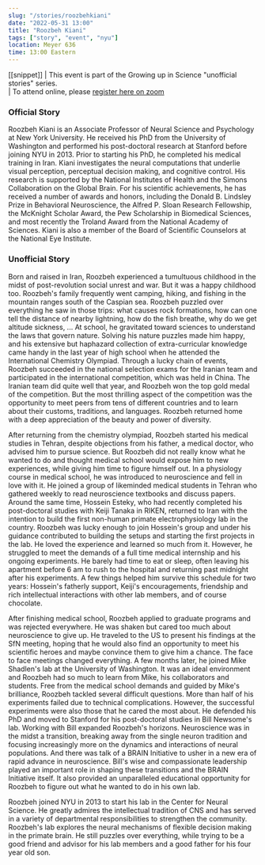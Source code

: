 ```yaml
---
slug: "/stories/roozbehkiani"
date: "2022-05-31 13:00"
title: "Roozbeh Kiani"
tags: ["story", "event", "nyu"]
location: Meyer 636
time: 13:00 Eastern
---
```

[[snippet]]
| This event is part of the Growing up in Science "unofficial stories" series. <br/>
| To attend online, please <a href="https://nyu.zoom.us/meeting/register/tJErdO6hrD0rG9OxqBCNCwkP35fkafCr-_5b" target="_blank">register here on zoom</a>

### Official Story
Roozbeh Kiani is an Associate Professor of Neural Science and Psychology at New York University. He received his PhD from the University of Washington and performed his post-doctoral research at Stanford before joining NYU in 2013. Prior to starting his PhD, he completed his medical training in Iran. Kiani investigates the neural computations that underlie visual perception, perceptual decision making, and cognitive control. His research is supported by the National Institutes of Health and the Simons Collaboration on the Global Brain. For his scientific achievements, he has received a number of awards and honors, including the Donald B. Lindsley Prize in Behavioral Neuroscience, the Alfred P. Sloan Research Fellowship, the McKnight Scholar Award, the Pew Scholarship in Biomedical Sciences, and most recently the Troland Award from the National Academy of Sciences. Kiani is also a member of the Board of Scientific Counselors at the National Eye Institute.


### Unofficial Story
Born and raised in Iran, Roozbeh experienced a tumultuous childhood in the midst of post-revolution social unrest and war. But it was a happy childhood too. Roozbeh's family frequently went camping, hiking, and fishing in the mountain ranges south of the Caspian sea. Roozbeh puzzled over everything he saw in those trips: what causes rock formations, how can one tell the distance of nearby lightning, how do the fish breathe, why do we get altitude sickness, ... At school, he gravitated toward sciences to understand the laws that govern nature. Solving his nature puzzles made him happy, and his extensive but haphazard collection of extra-curricular knowledge came handy in the last year of high school when he attended the International Chemistry Olympiad. Through a lucky chain of events, Roozbeh succeeded in the national selection exams for the Iranian team and participated in the international competition, which was held in China. The Iranian team did quite well that year, and Roozbeh won the top gold medal of the competition. But the most thrilling aspect of the competition was the opportunity to meet peers from tens of different countries and to learn about their customs, traditions, and languages. Roozbeh returned home with a deep appreciation of the beauty and power of diversity.

After returning from the chemistry olympiad, Roozbeh started his medical studies in Tehran, despite objections from his father, a medical doctor, who advised him to pursue science. But Roozbeh did not really know what he wanted to do and thought medical school would expose him to new experiences, while giving him time to figure himself out. In a physiology course in medical school, he was introduced to neuroscience and fell in love with it. He joined a group of likeminded medical students in Tehran who gathered weekly to read neuroscience textbooks and discuss papers. Around the same time, Hossein Esteky, who had recently completed his post-doctoral studies with Keiji Tanaka in RIKEN, returned to Iran with the intention to build the first non-human primate electrophysiology lab in the country. Roozbeh was lucky enough to join Hossein's group and under his guidance contributed to building the setups and starting the first projects in the lab. He loved the experience and learned so much from it. However, he struggled to meet the demands of a full time medical internship and his ongoing experiments. He barely had time to eat or sleep, often leaving his apartment before 6 am to rush to the hospital and returning past midnight after his experiments. A few things helped him survive this schedule for two years: Hossein's fatherly support, Keiji's encouragements, friendship and rich intellectual interactions with other lab members, and of course chocolate.

After finishing medical school, Roozbeh applied to graduate programs and was rejected everywhere. He was shaken but cared too much about neuroscience to give up. He traveled to the US to present his findings at the SfN meeting, hoping that he would also find an opportunity to meet his scientific heroes and maybe convince them to give him a chance. The face to face meetings changed everything. A few months later, he joined Mike Shadlen's lab at the University of Washington. It was an ideal environment and Roozbeh had so much to learn from Mike, his collaborators and students. Free from the medical school demands and guided by Mike's brilliance, Roozbeh tackled several difficult questions. More than half of his experiments failed due to technical complications. However, the successful experiments were also those that he cared the most about. He defended his PhD and moved to Stanford for his post-doctoral studies in Bill Newsome's lab. Working with Bill expanded Roozbeh's horizons. Neuroscience was in the midst a transition, breaking away from the single neuron tradition and focusing increasingly more on the dynamics and interactions of neural populations. And there was talk of a BRAIN Initiative to usher in a new era of rapid advance in neuroscience. Bill's wise and compassionate leadership played an important role in shaping these transitions and the BRAIN Initiative itself. It also provided an unparalleled educational opportunity for Roozbeh to figure out what he wanted to do in his own lab.

Roozbeh joined NYU in 2013 to start his lab in the Center for Neural Science. He greatly admires the intellectual tradition of CNS and has served in a variety of departmental responsibilities to strengthen the community. Roozbeh's lab explores the neural mechanisms of flexible decision making in the primate brain. He still puzzles over everything, while trying to be a good friend and advisor for his lab members and a good father for his four year old son.